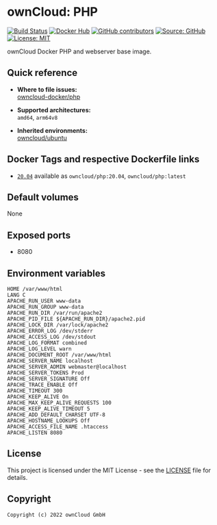 # ownCloud: PHP

[![Build Status](https://drone.owncloud.com/api/badges/owncloud-docker/php/status.svg)](https://drone.owncloud.com/owncloud-docker/php)
[![Docker Hub](https://img.shields.io/docker/v/owncloud/php?logo=docker&label=dockerhub&sort=semver&logoColor=white)](https://hub.docker.com/r/owncloud/php)
[![GitHub contributors](https://img.shields.io/github/contributors/owncloud-docker/php)](https://github.com/owncloud-docker/php/graphs/contributors)
[![Source: GitHub](https://img.shields.io/badge/source-github-blue.svg?logo=github&logoColor=white)](https://github.com/owncloud-docker/php)
[![License: MIT](https://img.shields.io/github/license/owncloud-docker/php)](https://github.com/owncloud-docker/php/blob/master/LICENSE)

ownCloud Docker PHP and webserver base image.

## Quick reference

- **Where to file issues:**\
  [owncloud-docker/php](https://github.com/owncloud-docker/php/issues)

- **Supported architectures:**\
  `amd64`, `arm64v8`

- **Inherited environments:**\
  [owncloud/ubuntu](https://github.com/owncloud-docker/ubuntu#environment-variables)

## Docker Tags and respective Dockerfile links

- [`20.04`](https://github.com/owncloud-docker/php/blob/master/v20.04/Dockerfile.multiarch) available as `owncloud/php:20.04`, `owncloud/php:latest`

## Default volumes

None

## Exposed ports

- 8080

## Environment variables

```Shell
HOME /var/www/html
LANG C
APACHE_RUN_USER www-data
APACHE_RUN_GROUP www-data
APACHE_RUN_DIR /var/run/apache2
APACHE_PID_FILE ${APACHE_RUN_DIR}/apache2.pid
APACHE_LOCK_DIR /var/lock/apache2
APACHE_ERROR_LOG /dev/stderr
APACHE_ACCESS_LOG /dev/stdout
APACHE_LOG_FORMAT combined
APACHE_LOG_LEVEL warn
APACHE_DOCUMENT_ROOT /var/www/html
APACHE_SERVER_NAME localhost
APACHE_SERVER_ADMIN webmaster@localhost
APACHE_SERVER_TOKENS Prod
APACHE_SERVER_SIGNATURE Off
APACHE_TRACE_ENABLE Off
APACHE_TIMEOUT 300
APACHE_KEEP_ALIVE On
APACHE_MAX_KEEP_ALIVE_REQUESTS 100
APACHE_KEEP_ALIVE_TIMEOUT 5
APACHE_ADD_DEFAULT_CHARSET UTF-8
APACHE_HOSTNAME_LOOKUPS Off
APACHE_ACCESS_FILE_NAME .htaccess
APACHE_LISTEN 8080
```

## License

This project is licensed under the MIT License - see the [LICENSE](https://github.com/owncloud-docker/php/blob/master/LICENSE) file for details.

## Copyright

```Text
Copyright (c) 2022 ownCloud GmbH
```
